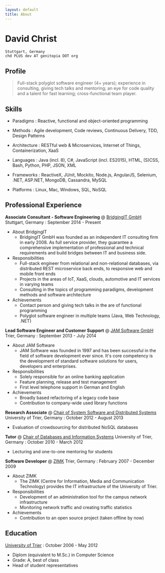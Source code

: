 ```yaml
---
layout: default
title: About
---
```

# David Christ

    Stuttgart, Germany
    chd PLUS dev AT genitopia DOT org


## Profile

> Full-stack polyglot software engineer (4+ years);
> experience in consulting, giving tech talks and mentoring;
> an eye for code quality and a talent for fast learning;
> cross-functional team player.


## Skills

* Paradigms
: Reactive, functional and object-oriented programming

* Methods
: Agile development, Code reviews, Continuous Delivery, TDD, Design Patterns

* Architecture
: RESTful web & Microservices, Internet of Things, Containerization, XaaS

* Languages
: Java (incl. 8), C#, JavaScript (incl. ES2015), HTML, (S)CSS, Bash, Python, PHP, JSON, XML

* Frameworks
: ReactiveX, JUnit, Mockito, Node.js, AngularJS, Selenium, .NET, ASP.NET, MongoDB, Cassandra, MySQL

* Platforms
: Linux, Mac, Windows, SQL, NoSQL


## Professional Experience

**Associate Consultant - Software Engineering**
@ [BridgingIT GmbH](http://www.bridging-it.de/) Stuttgart, Germany
:  September 2014 - Present

* About BridgingIT
  * BridgingIT GmbH was founded as an independent IT consulting firm in early 2008. As full service provider, they guarantee a comprehensive implementation of professional and technical requirements and build bridges between IT and business side.
* Responsibilities
  * Full-stack engineer from relational and non-relational databases, via distributed REST microservice back ends, to responsive web and mobile front ends
  * Projects in the areas of IoT, XaaS, clouds, automotive and IT services in varying teams
  * Consulting in the topics of programming paradigms, development methods and software architecture
* Achievements
  * Contact person and giving tech talks in the are of functional programming
  * Polyglot software engineer in multiple teams (Java, Web Technology, .NET)

**Lead Software Engineer and Customer Support**
@ [JAM Software GmbH](http://www.jam-software.com/) Trier, Germany
: September 2013 - July 2014

* About JAM Software
  * JAM Software was founded in 1997 and has been successful in the field of software development ever since. It's core competency is the development of standard software solutions for users, developers and enterprises.
* Responsibilities
  * Solely responsible for an online banking application
  * Feature planning, release and test management
  * First level telephone support in German and English
* Achievements
  * Broadly based refactoring of a legacy code base
  * Contribution to company-wide used library functions

**Research Associate**
@ [Chair of System Software and Distributed Systems](https://www.uni-trier.de/index.php?id=2057&L=2) University of Trier, Germany
: October 2012 - August 2013

* Evaluation of crowdsourcing for distributed NoSQL databases

**Tutor**
@ [Chair of Databases and Information Systems](https://www.uni-trier.de/index.php?id=4671&L=2) University of Trier, Germany
: October 2010 - March 2012

* Lecturing and one-to-one mentoring for students

**Software Developer**
@ [ZIMK](https://www.uni-trier.de/index.php?id=518&L=2) Trier, Germany
: February 2007 - December 2009

* About ZIMK
  * The ZIMK (Centre for Information, Media and Communication Technology) provides the IT infrastructure of the University of Trier.
* Responsibilities
  * Development of an administration tool for the campus network infrastructure
  * Monitoring network traffic and creating traffic statistics
* Achievements
  * Contribution to an open source project (taken offline by now)


## Education

[University of Trier](http://www.uni-trier.de/)
: October 2006 - May 2012

* Diplom (equivalent to M.Sc.) in Computer Science
* Grade: A, best of class
* Head of student representatives
